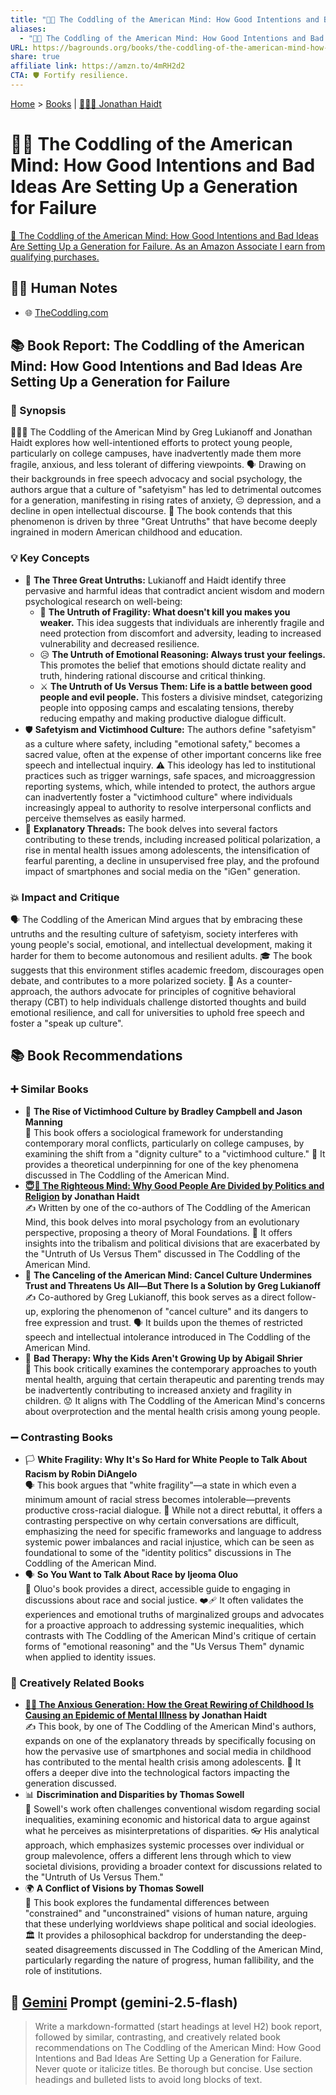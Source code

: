 ```yaml
---
title: "🤕👶 The Coddling of the American Mind: How Good Intentions and Bad Ideas Are Setting Up a Generation for Failure"
aliases:
  - "🤕👶 The Coddling of the American Mind: How Good Intentions and Bad Ideas Are Setting Up a Generation for Failure"
URL: https://bagrounds.org/books/the-coddling-of-the-american-mind-how-good-intentions-and-bad-ideas-are-setting-up-a-generation-for-failure
share: true
affiliate link: https://amzn.to/4mRH2d2
CTA: 🛡️ Fortify resilience.
---
```

[Home](../index.md) > [Books](./index.md) | [🧠🤝🐘 Jonathan Haidt](../people/jonathan-haidt.md)  
# 🤕👶 The Coddling of the American Mind: How Good Intentions and Bad Ideas Are Setting Up a Generation for Failure  
[🛒 The Coddling of the American Mind: How Good Intentions and Bad Ideas Are Setting Up a Generation for Failure. As an Amazon Associate I earn from qualifying purchases.](https://amzn.to/4mRH2d2)  
  
## 📝🐒 Human Notes  
- 🌐 [TheCoddling.com](https://www.thecoddling.com)  
  
## 📚 Book Report: The Coddling of the American Mind: How Good Intentions and Bad Ideas Are Setting Up a Generation for Failure  
  
### 📝 Synopsis  
  
 🧑‍🤝‍🧑 The Coddling of the American Mind by Greg Lukianoff and Jonathan Haidt explores how well-intentioned efforts to protect young people, particularly on college campuses, have inadvertently made them more fragile, anxious, and less tolerant of differing viewpoints. 🗣️ Drawing on their backgrounds in free speech advocacy and social psychology, the authors argue that a culture of "safetyism" has led to detrimental outcomes for a generation, manifesting in rising rates of anxiety, 😔 depression, and a decline in open intellectual discourse. 💭 The book contends that this phenomenon is driven by three "Great Untruths" that have become deeply ingrained in modern American childhood and education.  
  
### 💡 Key Concepts  
  
* 🤥 **The Three Great Untruths:** Lukianoff and Haidt identify three pervasive and harmful ideas that contradict ancient wisdom and modern psychological research on well-being:  
    * 💪 **The Untruth of Fragility: What doesn't kill you makes you weaker.** This idea suggests that individuals are inherently fragile and need protection from discomfort and adversity, leading to increased vulnerability and decreased resilience.  
    * 😥 **The Untruth of Emotional Reasoning: Always trust your feelings.** This promotes the belief that emotions should dictate reality and truth, hindering rational discourse and critical thinking.  
    * ⚔️ **The Untruth of Us Versus Them: Life is a battle between good people and evil people.** This fosters a divisive mindset, categorizing people into opposing camps and escalating tensions, thereby reducing empathy and making productive dialogue difficult.  
* 🛡️ **Safetyism and Victimhood Culture:** The authors define "safetyism" as a culture where safety, including "emotional safety," becomes a sacred value, often at the expense of other important concerns like free speech and intellectual inquiry. ⚠️ This ideology has led to institutional practices such as trigger warnings, safe spaces, and microaggression reporting systems, which, while intended to protect, the authors argue can inadvertently foster a "victimhood culture" where individuals increasingly appeal to authority to resolve interpersonal conflicts and perceive themselves as easily harmed.  
* 🧵 **Explanatory Threads:** The book delves into several factors contributing to these trends, including increased political polarization, a rise in mental health issues among adolescents, the intensification of fearful parenting, a decline in unsupervised free play, and the profound impact of smartphones and social media on the "iGen" generation.  
  
### 💥 Impact and Critique  
  
🗣️ The Coddling of the American Mind argues that by embracing these untruths and the resulting culture of safetyism, society interferes with young people's social, emotional, and intellectual development, making it harder for them to become autonomous and resilient adults. 🎓 The book suggests that this environment stifles academic freedom, discourages open debate, and contributes to a more polarized society. 🧠 As a counter-approach, the authors advocate for principles of cognitive behavioral therapy (CBT) to help individuals challenge distorted thoughts and build emotional resilience, and call for universities to uphold free speech and foster a "speak up culture".  
  
## 📚 Book Recommendations  
  
### ➕ Similar Books  
  
* 👥 **The Rise of Victimhood Culture by Bradley Campbell and Jason Manning**  
    📖 This book offers a sociological framework for understanding contemporary moral conflicts, particularly on college campuses, by examining the shift from a "dignity culture" to a "victimhood culture." 🔑 It provides a theoretical underpinning for one of the key phenomena discussed in The Coddling of the American Mind.  
* **[😇🧠 The Righteous Mind: Why Good People Are Divided by Politics and Religion](./the-righteous-mind.md) by Jonathan Haidt**  
    ✍️ Written by one of the co-authors of The Coddling of the American Mind, this book delves into moral psychology from an evolutionary perspective, proposing a theory of Moral Foundations. 🤯 It offers insights into the tribalism and political divisions that are exacerbated by the "Untruth of Us Versus Them" discussed in The Coddling of the American Mind.  
* 🚫 **The Canceling of the American Mind: Cancel Culture Undermines Trust and Threatens Us All—But There Is a Solution by Greg Lukianoff**  
    ✍️ Co-authored by Greg Lukianoff, this book serves as a direct follow-up, exploring the phenomenon of "cancel culture" and its dangers to free expression and trust. 🗣️ It builds upon the themes of restricted speech and intellectual intolerance introduced in The Coddling of the American Mind.  
* 💊 **Bad Therapy: Why the Kids Aren't Growing Up by Abigail Shrier**  
    🤔 This book critically examines the contemporary approaches to youth mental health, arguing that certain therapeutic and parenting trends may be inadvertently contributing to increased anxiety and fragility in children. 😟 It aligns with The Coddling of the American Mind's concerns about overprotection and the mental health crisis among young people.  
  
### ➖ Contrasting Books  
  
* 🏳️ **White Fragility: Why It's So Hard for White People to Talk About Racism by Robin DiAngelo**  
    🗣️ This book argues that "white fragility"—a state in which even a minimum amount of racial stress becomes intolerable—prevents productive cross-racial dialogue. 🤝 While not a direct rebuttal, it offers a contrasting perspective on why certain conversations are difficult, emphasizing the need for specific frameworks and language to address systemic power imbalances and racial injustice, which can be seen as foundational to some of the "identity politics" discussions in The Coddling of the American Mind.  
* 🗣️ **So You Want to Talk About Race by Ijeoma Oluo**  
    📖 Oluo's book provides a direct, accessible guide to engaging in discussions about race and social justice. ❤️‍🩹 It often validates the experiences and emotional truths of marginalized groups and advocates for a proactive approach to addressing systemic inequalities, which contrasts with The Coddling of the American Mind's critique of certain forms of "emotional reasoning" and the "Us Versus Them" dynamic when applied to identity issues.  
  
### 🎨 Creatively Related Books  
  
* **[📱😥 The Anxious Generation: How the Great Rewiring of Childhood Is Causing an Epidemic of Mental Illness](./the-anxious-generation-how-the-great-rewiring-of-childhood-is-causing-an-epidemic-of-mental-illness.md) by Jonathan Haidt**  
    ✍️ This book, by one of The Coddling of the American Mind's authors, expands on one of the explanatory threads by specifically focusing on how the pervasive use of smartphones and social media in childhood has contributed to the mental health crisis among adolescents. 🔎 It offers a deeper dive into the technological factors impacting the generation discussed.  
* 📊 **Discrimination and Disparities by Thomas Sowell**  
    🤔 Sowell's work often challenges conventional wisdom regarding social inequalities, examining economic and historical data to argue against what he perceives as misinterpretations of disparities. 👓 His analytical approach, which emphasizes systemic processes over individual or group malevolence, offers a different lens through which to view societal divisions, providing a broader context for discussions related to the "Untruth of Us Versus Them."  
* 🌍 **A Conflict of Visions by Thomas Sowell**  
    📖 This book explores the fundamental differences between "constrained" and "unconstrained" visions of human nature, arguing that these underlying worldviews shape political and social ideologies. 🏛️ It provides a philosophical backdrop for understanding the deep-seated disagreements discussed in The Coddling of the American Mind, particularly regarding the nature of progress, human fallibility, and the role of institutions.  
  
## 💬 [Gemini](https://gemini.google.com) Prompt (gemini-2.5-flash)  
> Write a markdown-formatted (start headings at level H2) book report, followed by similar, contrasting, and creatively related book recommendations on The Coddling of the American Mind: How Good Intentions and Bad Ideas Are Setting Up a Generation for Failure. Never quote or italicize titles. Be thorough but concise. Use section headings and bulleted lists to avoid long blocks of text.